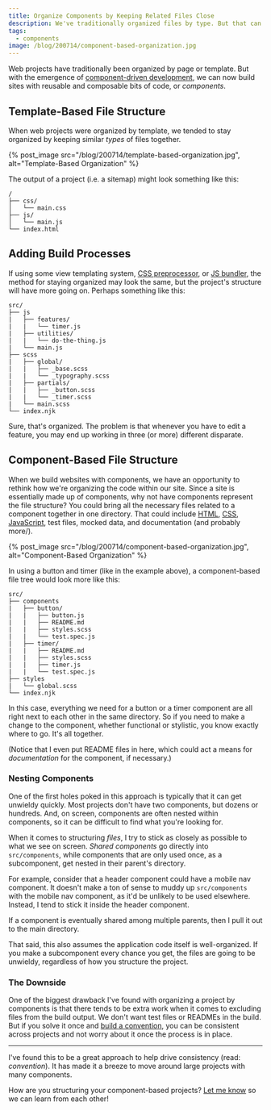 ```yaml
---
title: Organize Components by Keeping Related Files Close
description: We've traditionally organized files by type. But that can make specific files difficult to track down, especially in an era dominated by component-driven development.
tags:
  - components
image: /blog/200714/component-based-organization.jpg
---
```


Web projects have traditionally been organized by page or template. But with the emergence of [component-driven development](/blog/wtf-is-component-driven-development/), we can now build sites with reusable and composable bits of code, or _components_.

## Template-Based File Structure

When web projects were organized by template, we tended to stay organized by keeping similar _types_ of files together.

{% post_image
    src="/blog/200714/template-based-organization.jpg",
    alt="Template-Based Organization" %}

The output of a project (i.e. a sitemap) might look something like this:

```
/
├── css/
│   └── main.css
├── js/
│   └── main.js
└── index.html
```

## Adding Build Processes

If using some view templating system, [CSS preprocessor](https://developer.mozilla.org/en-US/docs/Glossary/CSS_preprocessor), or [JS bundler](https://medium.com/@gimenete/how-javascript-bundlers-work-1fc0d0caf2da), the method for staying organized may look the same, but the project's structure will have more going on. Perhaps something like this:

```
src/
├── js
|   ├── features/
|   |   └── timer.js
|   ├── utilities/
|   |   └── do-the-thing.js
|   └── main.js
├── scss
|   ├── global/
|   |   ├── _base.scss
|   |   └── _typography.scss
|   ├── partials/
|   |   ├── _button.scss
|   |   └── _timer.scss
|   └── main.scss
└── index.njk
```

Sure, that's organized. The problem is that whenever you have to edit a feature, you may end up working in three (or more) different disparate.

## Component-Based File Structure

When we build websites with components, we have an opportunity to rethink how we're organizing the code within our site. Since a site is essentially made up of components, why not have components represent the file structure? You could bring all the necessary files related to a component together in one directory. That could include [HTML](/blog/wtf-is-html/), [CSS](/blog/wtf-is-css/), [JavaScript](/blog/wtf-is-javascript/), test files, mocked data, and documentation (and probably more/).

{% post_image
    src="/blog/200714/component-based-organization.jpg",
    alt="Component-Based Organization" %}

In using a button and timer (like in the example above), a component-based file tree would look more like this:

```
src/
├── components
|   ├── button/
|   |   ├── button.js
|   |   ├── README.md
|   |   ├── styles.scss
|   |   └── test.spec.js
|   ├── timer/
|   |   ├── README.md
|   |   ├── styles.scss
|   |   ├── timer.js
|   |   └── test.spec.js
├── styles
|   └── global.scss
└── index.njk
```

In this case, everything we need for a button or a timer component are all right next to each other in the same directory. So if you need to make a change to the component, whether functional or stylistic, you know exactly where to go. It's all together.

(Notice that I even put README files in here, which could act a means for _documentation_ for the component, if necessary.)

### Nesting Components

One of the first holes poked in this approach is typically that it can get unwieldy quickly. Most projects don't have two components, but dozens or hundreds. And, on screen, components are often nested within components, so it can be difficult to find what you're looking for.

When it comes to structuring _files_, I try to stick as closely as possible to what we see on screen. _Shared components_ go directly into `src/components`, while components that are only used once, as a subcomponent, get nested in their parent's directory.

For example, consider that a header component could have a mobile nav component. It doesn't make a ton of sense to muddy up `src/components` with the mobile nav component, as it'd be unlikely to be used elsewhere. Instead, I tend to stick it inside the header component.

If a component is eventually shared among multiple parents, then I pull it out to the main directory.

That said, this also assumes the application code itself is well-organized. If you make a subcomponent every chance you get, the files are going to be unwieldy, regardless of how you structure the project.

### The Downside

One of the biggest drawback I've found with organizing a project by components is that there tends to be extra work when it comes to excluding files from the build output. We don't want test files or READMEs in the build. But if you solve it once and [build a convention](/blog/increase-developer-efficiency-by-establishing-conventions/), you can be consistent across projects and not worry about it once the process is in place.

---

I've found this to be a great approach to help drive consistency (read: _convention_). It has made it a breeze to move around large projects with many components.

How are you structuring your component-based projects? [Let me know](https://twitter.com/seancdavis29) so we can learn from each other!
